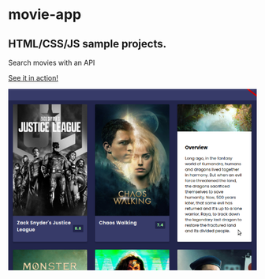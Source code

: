 # movie-app

## HTML/CSS/JS sample projects.

Search movies with an API

[See it in action!](https://master.dfykbu1h9fs96.amplifyapp.com/)

![alt text](https://github.com/devjpsmith/movie-app/blob/master/screenshot.png?raw=true)
